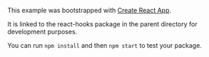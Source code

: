 This example was bootstrapped with [Create React App](https://github.com/facebook/create-react-app).

It is linked to the react-hooks package in the parent directory for development purposes.

You can run `npm install` and then `npm start` to test your package.
